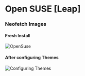 # Open SUSE [Leap]

### Neofetch Images

#### Fresh Install

![OpenSuse](https://i.imgur.com/Y9hBM2x.png)

#### After configuring Themes

![Configuring Themes](https://i.imgur.com/EF9PRoK.png)
